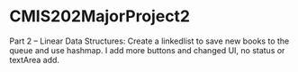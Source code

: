# CMIS202MajorProject2
Part 2 – Linear Data Structures:
Create a linkedlist to save new books to the queue and use hashmap. I add more buttons and changed UI, no status or textArea add.
